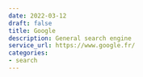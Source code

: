 ```yaml
---
date: 2022-03-12
draft: false
title: Google
description: General search engine
service_url: https://www.google.fr/
categories:
- search
---
```



